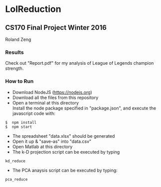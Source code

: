 # LolReduction
## CS170 Final Project Winter 2016

Roland Zeng

### Results  
Check out "Report.pdf" for my analysis of League of Legends champion strength.

### How to Run
* Download NodeJS  (https://nodejs.org)  
* Download all the files from this repository  
* Open a terminal at this directory  
Install the node package specified in "package.json", and execute the javascript code with:  

```
$  npm install
$  npm start
```
* The spreadsheet "data.xlsx" should be generated  
* Open it up & "save-as" into "data.csv"  
* Open Matlab at this directory  
* The k-D projection script can be executed by typing  
```
kd_reduce
```
* The PCA anaysis script can be executed by typing:
```
pca_reduce
```
